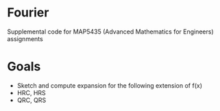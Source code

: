 # Fourier
Supplemental code for MAP5435 (Advanced Mathematics for Engineers) assignments

# Goals
  - Sketch and compute expansion for the following extension of f(x)
  - HRC, HRS
  - QRC, QRS
